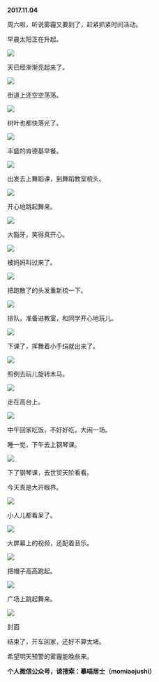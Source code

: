 
          
            
**2017.11.04**

周六啦，听说雾霾又要到了，赶紧抓紧时间活动。

早晨太阳正在升起。




![](img/51001-beb212fc877cb4d5.jpg)




天已经渐渐亮起来了。




![](img/51001-2b198dd345a9d665.jpg)




街道上还空空荡荡。




![](img/51001-4d9131cb8e4a5124.jpg)




树叶也都快落光了。




![](img/51001-06898d76f922b00d.jpg)




丰盛的肯德基早餐。




![](img/51001-44049c15b2fd0fb7.jpg)




出发去上舞蹈课，到舞蹈教室梳头。




![](img/51001-a1f2e32c537adb0d.jpg)




开心地跳起舞来。




![](img/51001-abaedb7ebd0965e2.jpg)




大豁牙，笑得真开心。




![](img/51001-fb84dc27c9757b05.jpg)




被妈妈叫过来了。




![](img/51001-ef80d04e9812b6da.jpg)




把跑散了的头发重新梳一下。




![](img/51001-d1ad6fc91d410065.jpg)




排队，准备进教室，和同学开心地玩儿。




![](img/51001-af34b41f68c39104.jpg)




下课了，挥舞着小手绢就出来了。




![](img/51001-40fe28478053eb77.jpg)




照例去玩儿旋转木马。




![](img/51001-113f652cbeff062d.jpg)




走在高台上。




![](img/51001-910c9c2eedaa9701.jpg)




中午回家吃饭，不好好吃，大闹一场。

睡一觉，下午去上钢琴课。




![](img/51001-77d183430c58e728.jpg)




下了钢琴课，去世贸天阶看看。

今天真是大开眼界。




![](img/51001-f3b7055d477e86a2.jpg)




小人儿都看呆了。




![](img/51001-a8f16b1f37720f50.jpg)




大屏幕上的视频，还配着音乐。




![](img/51001-9b220562d712a9d9.jpg)




把帽子高高跑起。




![](img/51001-7cadd2aeee6d0151.jpg)




广场上跳起舞来。




![](img/51001-7864d1ea420d6c0d.jpg)

封面


结束了，开车回家，还好不算太堵。

希望明天预警的雾霾能晚些来。


**个人微信公众号，请搜索：摹喵居士（momiaojushi）**

          
        
